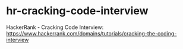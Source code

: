 # hr-cracking-code-interview
HackerRank - Cracking Code Interview: https://www.hackerrank.com/domains/tutorials/cracking-the-coding-interview
